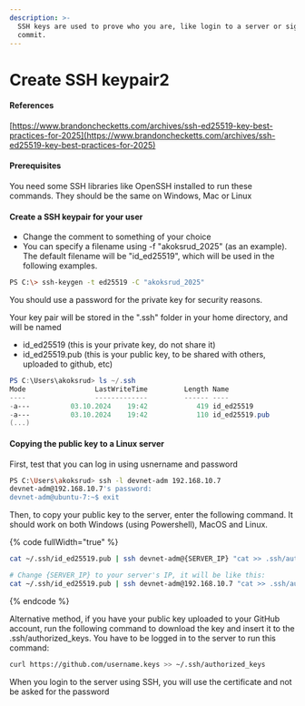 ```yaml
---
description: >-
  SSH keys are used to prove who you are, like login to a server or sign a Git
  commit.
---
```


# Create SSH keypair2

#### References

[https://www.brandonchecketts.com/archives/ssh-ed25519-key-best-practices-for-2025](https://www.brandonchecketts.com/archives/ssh-ed25519-key-best-practices-for-2025)

#### Prerequisites

You need some SSH libraries like OpenSSH installed to run these commands. They should be the same on Windows, Mac or Linux

#### Create a SSH keypair for your user

* Change the comment to something of your choice
* You can specify a filename using -f "akoksrud\_2025" (as an example). The default filename will be "id\_ed25519", which will be used in the following examples.

```bash
PS C:\> ssh-keygen -t ed25519 -C "akoksrud_2025"
```

You should use a password for the private key for security reasons.

Your key pair will be stored in the ".ssh" folder in your home directory, and will be named

* id\_ed25519 (this is your private key, do not share it)
* id\_ed25519.pub (this is your public key, to be shared with others, uploaded to github, etc)

```powershell
PS C:\Users\akoksrud> ls ~/.ssh
Mode                 LastWriteTime         Length Name
----                 -------------         ------ ----
-a---          03.10.2024    19:42            419 id_ed25519
-a---          03.10.2024    19:42            110 id_ed25519.pub
(...)
```

#### Copying the public key to a Linux server

First, test that you can log in using usnername and password

```bash
PS C:\Users\akoksrud> ssh -l devnet-adm 192.168.10.7
devnet-adm@192.168.10.7's password:
devnet-adm@ubuntu-7:~$ exit
```

Then, to copy your public key to the server, enter the following command. It should work on both Windows (using Powershell), MacOS and Linux.

{% code fullWidth="true" %}
```bash
cat ~/.ssh/id_ed25519.pub | ssh devnet-adm@{SERVER_IP} "cat >> .ssh/authorized_keys"

# Change {SERVER_IP} to your server's IP, it will be like this:
cat ~/.ssh/id_ed25519.pub | ssh devnet-adm@192.168.10.7 "cat >> .ssh/authorized_keys"
```
{% endcode %}

Alternative method, if you have your public key uploaded to your GitHub account, run the following command to download the key and insert it to the .ssh/authorized\_keys. You have to be logged in to the server to run this command:

```bash
curl https://github.com/username.keys >> ~/.ssh/authorized_keys
```

When you login to the server using SSH, you will use the certificate and not be asked for the password
